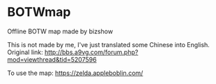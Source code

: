 # BOTWmap
Offline BOTW map made by bizshow

This is not made by me, I've just translated some Chinese into English.
Original link: http://bbs.a9vg.com/forum.php?mod=viewthread&tid=5207596 

To use the map: https://zelda.appleboblin.com/

